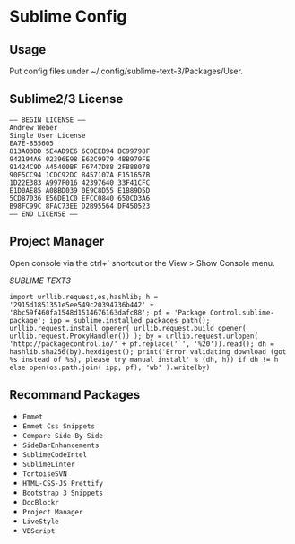 # Sublime Config

## Usage
Put config files under ~/.config/sublime-text-3/Packages/User.

## Sublime2/3 License

```
—– BEGIN LICENSE —–
Andrew Weber
Single User License
EA7E-855605
813A03DD 5E4AD9E6 6C0EEB94 BC99798F
942194A6 02396E98 E62C9979 4BB979FE
91424C9D A45400BF F6747D88 2FB88078
90F5CC94 1CDC92DC 8457107A F151657B
1D22E383 A997F016 42397640 33F41CFC
E1D0AE85 A0BBD039 0E9C8D55 E1B89D5D
5CDB7036 E56DE1C0 EFCC0840 650CD3A6
B98FC99C 8FAC73EE D2B95564 DF450523
—— END LICENSE ——
```

## Project Manager

Open console via the ctrl+\` shortcut or the View > Show Console menu.

*SUBLIME TEXT3*
```
import urllib.request,os,hashlib; h = '2915d1851351e5ee549c20394736b442' + '8bc59f460fa1548d1514676163dafc88'; pf = 'Package Control.sublime-package'; ipp = sublime.installed_packages_path(); urllib.request.install_opener( urllib.request.build_opener( urllib.request.ProxyHandler()) ); by = urllib.request.urlopen( 'http://packagecontrol.io/' + pf.replace(' ', '%20')).read(); dh = hashlib.sha256(by).hexdigest(); print('Error validating download (got %s instead of %s), please try manual install' % (dh, h)) if dh != h else open(os.path.join( ipp, pf), 'wb' ).write(by)
```

## Recommand Packages
- `Emmet`
- `Emmet Css Snippets`
- `Compare Side-By-Side`
- `SideBarEnhancements`
- `SublimeCodeIntel`
- `SublimeLinter`
- `Tortoise​SVN`
- `HTML-CSS-JS Prettify`
- `Bootstrap 3 Snippets`
- `DocBlockr`
- `Project Manager`
- `LiveStyle`
- `VBScript`




